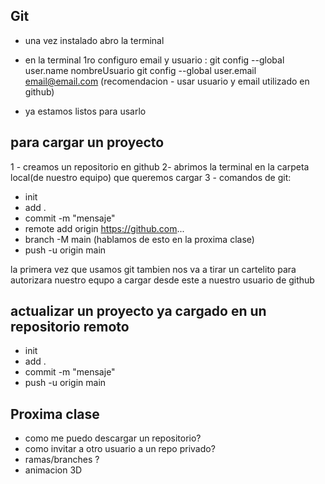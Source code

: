 ## Git
- una vez instalado abro la terminal
- en la terminal 1ro configuro email y usuario :
git config --global user.name nombreUsuario
git config --global user.email email@email.com
(recomendacion - usar usuario y email utilizado en github)

- ya estamos listos para usarlo

## para cargar un proyecto

1 - creamos un repositorio en github
2- abrimos la terminal en la carpeta local(de nuestro equipo) que queremos cargar
3 - comandos de git:

- init
- add .
- commit -m "mensaje"
- remote add origin https://github.com...
- branch -M main (hablamos de esto en la proxima clase)
- push -u origin main

la primera vez que usamos git tambien nos va a tirar un cartelito para autorizara nuestro equpo a cargar desde este  a nuestro usuario de github

## actualizar un proyecto ya cargado en un repositorio remoto

- init
- add .
- commit -m "mensaje"
- push -u origin main


## Proxima clase
- como me puedo descargar un repositorio?
- como invitar a otro usuario a un repo privado?
- ramas/branches ?
- animacion 3D
